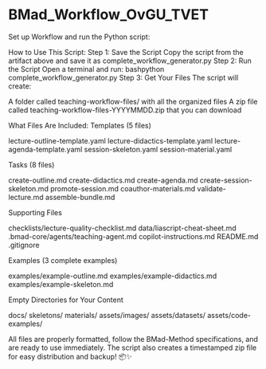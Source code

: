 # BMad_Workflow_OvGU_TVET
Set up Workflow and run the Python script: 

How to Use This Script:
Step 1: Save the Script
Copy the script from the artifact above and save it as complete_workflow_generator.py
Step 2: Run the Script
Open a terminal and run:
bashpython complete_workflow_generator.py
Step 3: Get Your Files
The script will create:

A folder called teaching-workflow-files/ with all the organized files
A zip file called teaching-workflow-files-YYYYMMDD.zip that you can download

What Files Are Included:
Templates (5 files)

lecture-outline-template.yaml
lecture-didactics-template.yaml
lecture-agenda-template.yaml
session-skeleton.yaml
session-material.yaml

Tasks (8 files)

create-outline.md
create-didactics.md
create-agenda.md
create-session-skeleton.md
promote-session.md
coauthor-materials.md
validate-lecture.md
assemble-bundle.md

Supporting Files

checklists/lecture-quality-checklist.md
data/liascript-cheat-sheet.md
.bmad-core/agents/teaching-agent.md
copilot-instructions.md
README.md
.gitignore

Examples (3 complete examples)

examples/example-outline.md
examples/example-didactics.md
examples/example-skeleton.md

Empty Directories for Your Content

docs/
skeletons/
materials/
assets/images/
assets/datasets/
assets/code-examples/

All files are properly formatted, follow the BMad-Method specifications, and are ready to use immediately. The script also creates a timestamped zip file for easy distribution and backup! 📦✨
